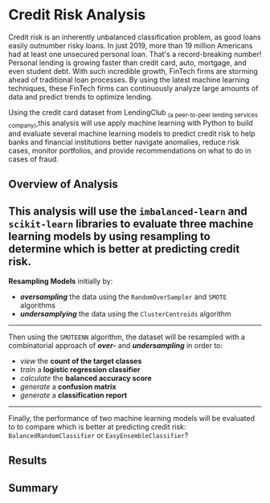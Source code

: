 # Credit Risk Analysis
Credit risk is an inherently unbalanced classification problem, as good loans easily outnumber risky loans. In just 2019, more than 19 million Americans had at least one unsecured personal loan. That's a record-breaking number! Personal lending is growing faster than credit card, auto, mortgage, and even student debt. With such incredible growth, FinTech firms are storming ahead of traditional loan processes. By using the latest machine learning techniques, these FinTech firms can continuously analyze large amounts of data and predict trends to optimize lending.

Using the credit card dataset from LendingClub <sub>(a peer-to-peer lending services company)</sub>,this analysis will use apply machine learning with Python to build and evaluate several machine learning models to predict credit risk to help banks and financial institutions better navigate anomalies, reduce risk cases, monitor portfolios, and provide recommendations on what to do in cases of fraud.

## Overview of Analysis
 This analysis will use the `imbalanced-learn` and `scikit-learn` libraries to evaluate three machine learning models by using **resampling** to determine which is better at predicting credit risk.
 ---
  
 **Resampling Models** initially by:
 - ***oversampling*** the data using the `RandomOverSampler` and `SMOTE` algorithms  
 - ***undersamplying*** the data using the `ClusterCentroids` algorithm

---
Then using the `SMOTEENN` algorithm, the dataset will be resampled with a combinatorial approach of ***over-*** and ***undersampling*** in order to:
- *view* the **count of the target classes**
- *train* a **logistic regression classifier**
- *calculate* the **balanced accuracy score**
- *generate* a **confusion matrix**
- *generate* a **classification report**

--- 
Finally, the performance of two machine learning models will be evaluated to to compare which is better at predicting credit risk:  `BalancedRandomClassifier`    or     `EasyEnsembleClassifier`?
  

## Results

## Summary